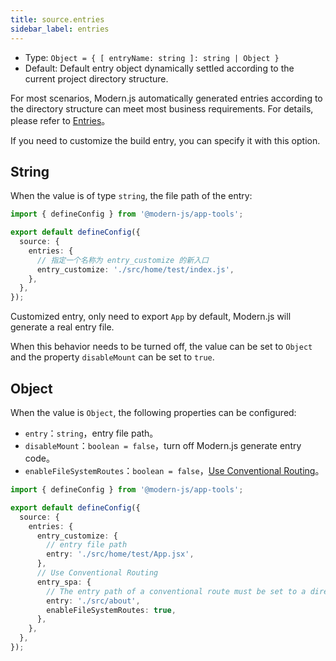 ```yaml
---
title: source.entries
sidebar_label: entries
---
```


* Type: `Object = { [ entryName: string ]: string | Object }`
* Default: Default entry object dynamically settled according to the current project directory structure.

For most scenarios, Modern.js automatically generated entries according to the directory structure can meet most business requirements. For details, please refer to [Entries](/docs/guides/concept/entries)。

If you need to customize the build entry, you can specify it with this option.

## String

When the value is of type `string`, the file path of the entry:

```ts title="modern.config.ts"
import { defineConfig } from '@modern-js/app-tools';

export default defineConfig({
  source: {
    entries: {
      // 指定一个名称为 entry_customize 的新入口
      entry_customize: './src/home/test/index.js',
    },
  },
});
```

Customized entry, only need to export `App` by default, Modern.js will generate a real entry file.

When this behavior needs to be turned off, the value can be set to `Object` and the property `disableMount` can be set to `true`.


## Object

When the value is `Object`, the following properties can be configured:

* `entry`：`string`，entry file path。
* `disableMount`：`boolean = false`，turn off Modern.js generate entry code。
* `enableFileSystemRoutes`：`boolean = false`，[Use Conventional Routing](/docs/apis/app/hooks/src/pages)。

```ts title="modern.config.ts"
import { defineConfig } from '@modern-js/app-tools';

export default defineConfig({
  source: {
    entries: {
      entry_customize: {
        // entry file path
        entry: './src/home/test/App.jsx',
      },
      // Use Conventional Routing
      entry_spa: {
        // The entry path of a conventional route must be set to a directory
        entry: './src/about',
        enableFileSystemRoutes: true,
      },
    },
  },
});
```

